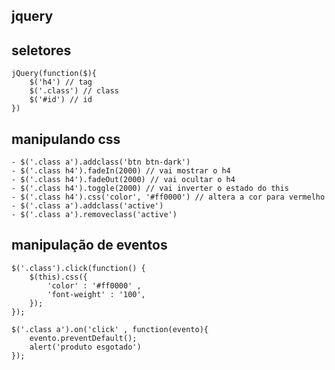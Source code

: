 ## jquery

## seletores 

    jQuery(function($){
        $('h4') // tag
        $('.class') // class
        $('#id') // id
    })
## manipulando css
    - $('.class a').addclass('btn btn-dark')
    - $('.class h4').fadeIn(2000) // vai mostrar o h4
    - $('.class h4').fadeOut(2000) // vai ocultar o h4
    - $('.class h4').toggle(2000) // vai inverter o estado do this
    - $('.class h4').css('color', '#ff0000') // altera a cor para vermelho
    - $('.class a').addclass('active')
    - $('.class a').removeclass('active')

## manipulação de eventos
    $('.class').click(function() {
        $(this).css({
            'color' : '#ff0000' ,
            'font-weight' : '100',
        });
    });

    $('.class a').on('click' , function(evento){
        evento.preventDefault();
        alert('produto esgotado')
    });

